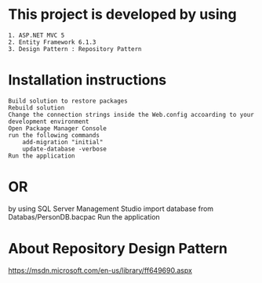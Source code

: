  # This project is developed by using 
 
    1. ASP.NET MVC 5
    2. Entity Framework 6.1.3
    3. Design Pattern : Repository Pattern 

# Installation instructions

    Build solution to restore packages
    Rebuild solution
    Change the connection strings inside the Web.config accoarding to your development environment
    Open Package Manager Console
    run the following commands
        add-migration "initial"
        update-database -verbose
    Run the application
    
# OR
   by using SQL Server Management Studio 
   import database from Databas/PersonDB.bacpac
   Run the  application

# About Repository Design Pattern 
  https://msdn.microsoft.com/en-us/library/ff649690.aspx
